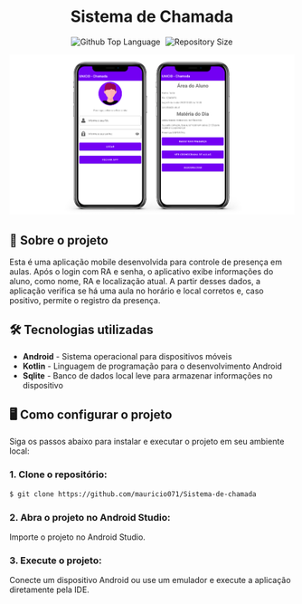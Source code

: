 <div align="center"> <h1>Sistema de Chamada</h1> </div>

<p align="center">
  <img alt="Github Top Language" src="https://img.shields.io/github/languages/top/mauricio071/Sistema-de-chamada?color=00bfa6">
  <img width="1" />
  <img alt="Repository Size" src="https://img.shields.io/github/repo-size/mauricio071/Sistema-de-chamada?color=00bfa6">
</p>

![Preview-Screens](https://github.com/mauricio071/sistema-de-chamada/blob/master/sistema-chamada.png)

## 📝 Sobre o projeto

Esta é uma aplicação mobile desenvolvida para controle de presença em aulas. Após o login com RA e senha, o aplicativo exibe informações do aluno, como nome, RA e localização atual. A partir desses dados, a aplicação verifica se há uma aula no horário e local corretos e, caso positivo, permite o registro da presença.

## 🛠 Tecnologias utilizadas

-   **Android** - Sistema operacional para dispositivos móveis
-   **Kotlin** - Linguagem de programação para o desenvolvimento Android
-   **Sqlite** - Banco de dados local leve para armazenar informações no dispositivo
  
## 🖥️ Como configurar o projeto

Siga os passos abaixo para instalar e executar o projeto em seu ambiente local:

### 1. Clone o repositório:

```bash
$ git clone https://github.com/mauricio071/Sistema-de-chamada
```

### 2. Abra o projeto no Android Studio:

Importe o projeto no Android Studio.

### 3. Execute o projeto:

Conecte um dispositivo Android ou use um emulador e execute a aplicação diretamente pela IDE.
